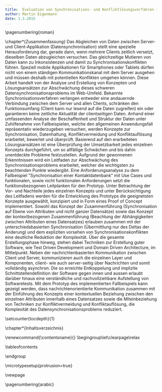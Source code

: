```yaml
---
title:  Evaluation von Synchronisations- und Konfliktlösungsverfahren im Web-Umfeld 
author: Martin Eigenmann
date: 1.3.2015
...
```


<!-- Nutzwertanalyse? -->
\pagenumbering{roman}


\chapter*{Zusammenfassung}
Das Abgleichen von Daten zwischen Server- und Client-Applikation (Datensynchronisation) stellt eine spezielle Herausforderung dar, gerade dann, wenn mehrere Clients zeitlich versetzt, dieselben Daten abzugleichen versuchen. Das gleichzeitige Mutieren von Daten kann zu Inkonsistenzen und damit zu Synchronisationskonflikten führen. Speziell mobile Applikationen für Smartphones oder Tablets dürfen nicht von einem ständigen Kommunikationskanal mit dem Server ausgehen und müssen deshalb mit potentiellen Konflikten umgehen können. Diese Arbeit handelt von der Analyse und Erstellung von Konzepten und Lösungsansätzen zur Abschwächung dieses schweren Datensynchronisationsproblems im Web-Umfeld. Bekannte Synchronisationsverfahren verlangen entweder eine andauernde Verbindung zwischen dem Server und allen Clients, schränken den Funktionsumfang (Client kann nur lesend auf die Daten zugreifen) ein oder garantieren keine zeitliche Aktualität der clientseitigen Daten. 
Anhand einer umfassenden Analyse der Beschaffenheit und Struktur der Daten unter Zuhilfenahme von Fallbeispielen, welche den allgemeinen Anwendungsfall repräsentativ wiederzugeben versuchen, werden Konzepte zur Synchronisation, Datenhaltung, Konfliktvermeidung und Konfliktauflösung erarbeitet, bewertet und überprüft. Basierend auf den erarbeiteten Lösungsansätzen ist eine Überprüfung der Umsetzbarkeit jedes einzelnen Konzepts durchgeführt, um so allfällige Schwächen und bis dahin unentdeckte Probleme festzustellen.
Aufgrund der gewonnenen Erkenntnissen wird ein Leitfaden zur Abschwächung des Synchronisationsproblems erarbeitet, welcher die wichtigsten zu beachtenden Punkte wiedergibt. Eine Anforderungsanalyse zu dem Fallbeispiel "Synchronisation einer Kontaktdatenbank" mit Use Cases und funktionalen, sowie nicht funktionalen Anforderungen setzt die funktionsbezogenen Leitplanken für den Prototyp. Unter Betrachtung der Vor- und Nachteile jedes einzelnen Konzepts und unter Berücksichtigung des Leitfadens werden für die Entwicklung des Prototyps die geeignetsten Konzepte ausgewählt, konzipiert und in Form eines Proof of Concept implementiert. Sowohl das Konzept der Zusammenführung (Synchronisation auf Ebene von Attributen und nicht ganzer Datensätze) sowie das Konzept der kontextbezogenen Zusammenführung (Beachtung der Abhängigkeiten zwischen Attributen eines Datensatzes) erlauben zusammen mit der unterschiedsbasierten Synchronisation (Übermittlung nur des Deltas der Änderung) und dem expliziten vorsehen von Synchronisationskonflikten eine deutliche Reduktion der Komplexität. Über die gesamte Erstellungsphase hinweg, stehen dabei Techniken zur Erstellung guter Software, wie Test Driven Development und Domain Driven Architecture, im Mittelpunkt. Neben der nachrichtenbasierten Kommunikation zwischen Client und Server, kommunizieren auch die einzelnen Layer und Komponenten, client- wie auch server-seitig über Nachrichten und somit vollständig asynchron. Die so erreichte Entkoppelung und implizite Schnittstellendefinition der Software gegen innen und aussen erlaubt darüber hinaus eine verständliche und nachvollziehbare Aufstellung von Softwaretests. 
Mit dem Prototyp des implementierten Fallbeispiels kann gezeigt werden, dass nachrichtenorientierte Kommunikation zusammen mit der Einführung des Konzepts einer kontextuellen Beziehung zwischen den einzelnen Attributen innerhalb eines Datensatzes sowie die Miteinbeziehung von Techniken zur Konfliktvermeidung und Konfliktauflösung, die Komplexität des Datensynchronisationsproblems reduziert.









\setcounter{tocdepth}{1}

\chapter*{Inhaltsverzeichnis}


\renewcommand{\contentsname}{} \begingroup\let\clearpage\relax

\tableofcontents

\endgroup


\microtypesetup{protrusion=true}

\newpage

\pagenumbering{arabic}

